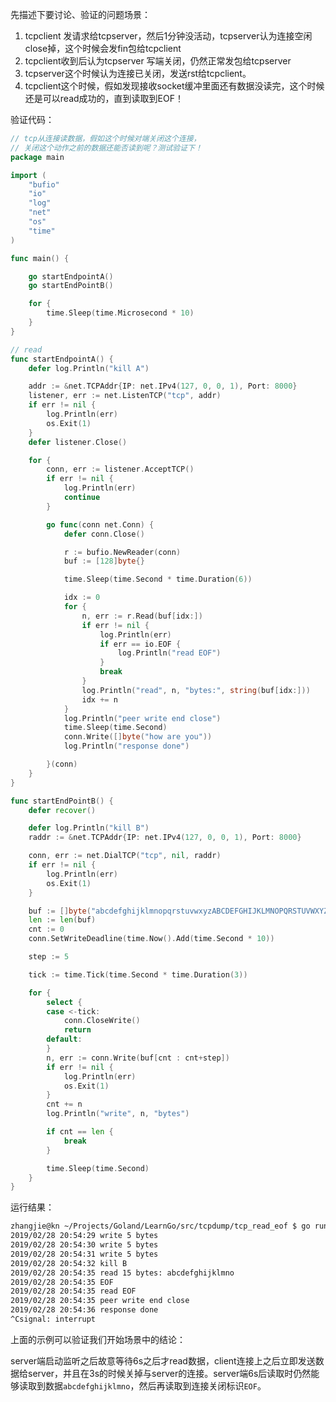 先描述下要讨论、验证的问题场景：

1. tcpclient 发请求给tcpserver，然后1分钟没活动，tcpserver认为连接空闲close掉，这个时候会发fin包给tcpclient
2. tcpclient收到后认为tcpserver 写端关闭，仍然正常发包给tcpserver
3. tcpserver这个时候认为连接已关闭，发送rst给tcpclient。
4. tcpclient这个时候，假如发现接收socket缓冲里面还有数据没读完，这个时候还是可以read成功的，直到读取到EOF！

验证代码：

```go
// tcp从连接读数据，假如这个时候对端关闭这个连接，
// 关闭这个动作之前的数据还能否读到呢？测试验证下！
package main

import (
	"bufio"
	"io"
	"log"
	"net"
	"os"
	"time"
)

func main() {

	go startEndpointA()
	go startEndPointB()

	for {
		time.Sleep(time.Microsecond * 10)
	}
}

// read
func startEndpointA() {
	defer log.Println("kill A")

	addr := &net.TCPAddr{IP: net.IPv4(127, 0, 0, 1), Port: 8000}
	listener, err := net.ListenTCP("tcp", addr)
	if err != nil {
		log.Println(err)
		os.Exit(1)
	}
	defer listener.Close()

	for {
		conn, err := listener.AcceptTCP()
		if err != nil {
			log.Println(err)
			continue
		}

		go func(conn net.Conn) {
			defer conn.Close()

			r := bufio.NewReader(conn)
			buf := [128]byte{}

			time.Sleep(time.Second * time.Duration(6))

			idx := 0
			for {
				n, err := r.Read(buf[idx:])
				if err != nil {
					log.Println(err)
					if err == io.EOF {
						log.Println("read EOF")
					}
					break
				}
				log.Println("read", n, "bytes:", string(buf[idx:]))
				idx += n
			}
			log.Println("peer write end close")
			time.Sleep(time.Second)
			conn.Write([]byte("how are you"))
			log.Println("response done")

		}(conn)
	}
}

func startEndPointB() {
	defer recover()

	defer log.Println("kill B")
	raddr := &net.TCPAddr{IP: net.IPv4(127, 0, 0, 1), Port: 8000}

	conn, err := net.DialTCP("tcp", nil, raddr)
	if err != nil {
		log.Println(err)
		os.Exit(1)
	}

	buf := []byte("abcdefghijklmnopqrstuvwxyzABCDEFGHIJKLMNOPQRSTUVWXYZ")
	len := len(buf)
	cnt := 0
	conn.SetWriteDeadline(time.Now().Add(time.Second * 10))

	step := 5

	tick := time.Tick(time.Second * time.Duration(3))

	for {
		select {
		case <-tick:
			conn.CloseWrite()
			return
		default:
		}
		n, err := conn.Write(buf[cnt : cnt+step])
		if err != nil {
			log.Println(err)
			os.Exit(1)
		}
		cnt += n
		log.Println("write", n, "bytes")

		if cnt == len {
			break
		}

		time.Sleep(time.Second)
	}
}
```

运行结果：

```bash
zhangjie@kn ~/Projects/Goland/LearnGo/src/tcpdump/tcp_read_eof $ go run main.go
2019/02/28 20:54:29 write 5 bytes
2019/02/28 20:54:30 write 5 bytes
2019/02/28 20:54:31 write 5 bytes
2019/02/28 20:54:32 kill B
2019/02/28 20:54:35 read 15 bytes: abcdefghijklmno
2019/02/28 20:54:35 EOF
2019/02/28 20:54:35 read EOF
2019/02/28 20:54:35 peer write end close
2019/02/28 20:54:36 response done
^Csignal: interrupt
```

上面的示例可以验证我们开始场景中的结论：

server端启动监听之后故意等待6s之后才read数据，client连接上之后立即发送数据给server，并且在3s的时候关掉与server的连接。server端6s后读取时仍然能够读取到数据`abcdefghijklmno`，然后再读取到连接关闭标识`EOF`。